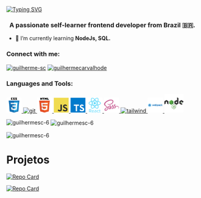 
[![Typing SVG](https://readme-typing-svg.demolab.com?font=Righteous&size=30&pause=1000&center=true&vCenter=true&width=435&lines=Hi+there!%F0%9F%91%8B%F0%9F%8F%BC+i'm+Guilherme+)](https://git.io/typing-svg)
<h3 align="center">A passionate self-learner frontend developer from Brazil 🇧🇷.</h3>   
  
- 🌱 I’m currently learning **NodeJs, SQL.**
  
<h3 align="left">Connect with me:</h3>  
<p align="left">  
<a href="https://codepen.io/guilherme-sc" target="blank"><img align="center" src="https://raw.githubusercontent.com/rahuldkjain/github-profile-readme-generator/master/src/images/icons/Social/codepen.svg" alt="guilherme-sc" height="30" width="40" /></a>  
<a href="https://linkedin.com/in/guilhermecarvalhode" target="blank"><img align="center" src="https://raw.githubusercontent.com/rahuldkjain/github-profile-readme-generator/master/src/images/icons/Social/linked-in-alt.svg" alt="guilhermecarvalhode" height="30" width="40" /></a>  
</p>  
  
<h3 align="left">Languages and Tools:</h3>  
<p align="left"> <a href="https://www.w3schools.com/css/" target="_blank" rel="noreferrer"> <img src="https://raw.githubusercontent.com/devicons/devicon/master/icons/css3/css3-original-wordmark.svg" alt="css3" width="40" height="40"/> </a> <a href="https://git-scm.com/" target="_blank" rel="noreferrer"> <img src="https://www.vectorlogo.zone/logos/git-scm/git-scm-icon.svg" alt="git" width="40" height="40"/> </a> <a href="https://www.w3.org/html/" target="_blank" rel="noreferrer"> <img src="https://raw.githubusercontent.com/devicons/devicon/master/icons/html5/html5-original-wordmark.svg" alt="html5" width="40" height="40"/> </a> <a href="https://developer.mozilla.org/en-US/docs/Web/JavaScript" target="_blank" rel="noreferrer"> <img src="https://raw.githubusercontent.com/devicons/devicon/master/icons/javascript/javascript-original.svg" alt="javascript" width="40" height="40"/> </a> <a href="https://www.typescriptlang.org/" target="_blank" rel="noreferrer"> <img src="https://raw.githubusercontent.com/devicons/devicon/master/icons/typescript/typescript-original.svg" alt="typescript" width="40" height="40"/> </a> <a href="https://reactjs.org/" target="_blank" rel="noreferrer"> <img src="https://raw.githubusercontent.com/devicons/devicon/master/icons/react/react-original-wordmark.svg" alt="react" width="40" height="40"/> </a> <a href="https://sass-lang.com" target="_blank" rel="noreferrer"> <img src="https://raw.githubusercontent.com/devicons/devicon/master/icons/sass/sass-original.svg" alt="sass" width="40" height="40"/> </a> <a href="https://tailwindcss.com/" target="_blank" rel="noreferrer"> <img src="https://www.vectorlogo.zone/logos/tailwindcss/tailwindcss-icon.svg" alt="tailwind" width="40" height="40"/> </a> <a href="https://webpack.js.org" target="_blank" rel="noreferrer"> <img src="https://raw.githubusercontent.com/devicons/devicon/d00d0969292a6569d45b06d3f350f463a0107b0d/icons/webpack/webpack-original-wordmark.svg" alt="webpack" width="40" height="40"/> </a> <a href="https://nodejs.org" target="_blank" rel="noreferrer"> <img src="https://raw.githubusercontent.com/devicons/devicon/master/icons/nodejs/nodejs-original-wordmark.svg" alt="nodejs" width="50" height="50"/> </a> </p>  
  
<p><img align="left" src="https://github-readme-stats.vercel.app/api/top-langs?username=guilhermesc-6&show_icons=true&theme=dracula&title_color=ffffff&text_color=ffffff&bg_color=000000&hide_border=true&locale=en&layout=compact" alt="guilhermesc-6" /></p>  
<p>&nbsp;<img align="center" src="https://github-readme-stats.vercel.app/api?username=guilhermesc-6&show_icons=true&theme=dracula&title_color=ffffff&text_color=ffffff&bg_color=000000&hide_border=true&locale=en" alt="guilhermesc-6" /></p> 
<p><img align="center" src="https://github-readme-streak-stats.herokuapp.com/?user=guilhermesc-6&theme=dark" alt="guilhermesc-6" /></p>


# Projetos

[![Repo Card](https://github-readme-stats.vercel.app/api/pin/?username=guilhermesc-6&repo=clean-api&bg_color=000&border_color=30A3DC&show_icons=true&icon_color=30A3DC&title_color=fff&text_color=FFF)](https://github.com/guilhermesc-6/clean-api)

[![Repo Card](https://github-readme-stats.vercel.app/api/pin/?username=guilhermesc-6&repo=allnotes&bg_color=000&border_color=30A3DC&show_icons=true&icon_color=30A3DC&title_color=fff&text_color=FFF)](https://github.com/guilhermesc-6/allnotes)

